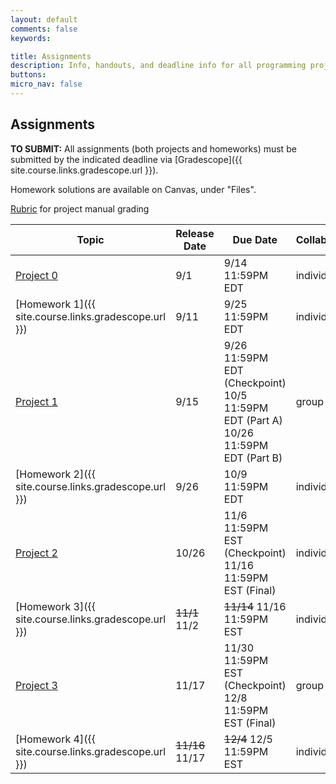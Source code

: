 ```yaml
---
layout: default
comments: false
keywords:

title: Assignments
description: Info, handouts, and deadline info for all programming projects and homeworks in the course.
buttons:
micro_nav: false
---
```


## Assignments

**TO SUBMIT:** All assignments (both projects and homeworks) must be submitted by the indicated deadline via [Gradescope]({{ site.course.links.gradescope.url }}).

Homework solutions are available on Canvas, under "Files".

[Rubric](https://drive.google.com/file/d/1ArH2SVlo3DaVh7y2dW6AlosncBSMnGdT/view?usp=sharing) for project manual grading

| Topic                                     | Release Date | Due Date          | Collaboration | Other Info |
|-------------------------------------------|--------------|-------------------|---------------|------------|
| [Project 0](https://github.com/15-440/p0)                             | 9/1          | 9/14 11:59PM EDT  | individual     | 9% of course grade |
| [Homework 1]({{ site.course.links.gradescope.url }})                            | 9/11          | 9/25 11:59PM EDT  | individual     |            |
| [Project 1](https://github.com/15-440/p1)                             | 9/15          | 9/26 11:59PM EDT (Checkpoint) <br> 10/5 11:59PM EDT (Part A) <br> 10/26 11:59PM EDT (Part B)| group of 2  | 15% of course grade |
| [Homework 2]({{ site.course.links.gradescope.url }})                            | 9/26          | 10/9 11:59PM EDT | individual      |            |
| [Project 2](https://edstem.org/us/courses/44873/discussion/3734777)                             | 10/26          | 11/6 11:59PM EST (Checkpoint) <br> 11/16 11:59PM EST (Final) | individual  | 11% of course grade |
| [Homework 3]({{ site.course.links.gradescope.url }})                            |    ~~11/1~~ 11/2     | ~~11/14~~ 11/16 11:59PM EST | individual      |            |
| [Project 3](https://github.com/15-440/p3)                             | 11/17          | 11/30 11:59PM EST (Checkpoint) <br> 12/8 11:59PM EST (Final) | group of 2  | 10% of course grade |
| [Homework 4]({{ site.course.links.gradescope.url }})                            |          ~~11/16~~  11/17        | ~~12/4~~ 12/5 11:59PM EST | individual      |            |
